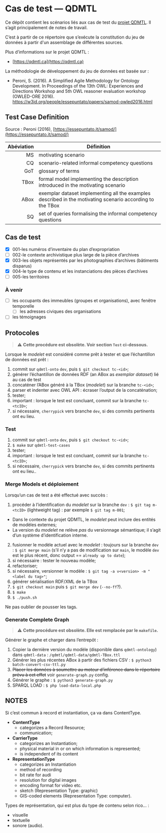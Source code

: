 # Cas de test — QDMTL

Ce dépôt contient les scénarios liés aux cas de test du [projet QDMTL](https://qdmtl.ca). Il s’agit principalement de notes de travail.

C’est à partir de ce répertoire que s’exécute la constitution du jeu de données à partir d'un assemblage de différentes sources.

Plus d’informations sur le projet QDMTL :

- [https://qdmtl.ca](https://qdmtl.ca)

La méthodologie de développement du jeu de données est basée sur :

- Peroni, S. (2016). A Simplified Agile Methodology for Ontology Development. In Proceedings of the 13th OWL: Experiences and Directions Workshop and 5th OWL reasoner evaluation workshop (OWLED-ORE 2016). https://w3id.org/people/essepuntato/papers/samod-owled2016.html

## Test Case Definition

Source : Peroni (2016), [https://essepuntato.it/samod/](https://essepuntato.it/samod/)

| Abéviation | Définition |
|---:|---|
| MS  | motivating scenario |
| CQ  | scenario-related informal competency questions |
| GoT  | glossary of terms |
| TBox  | formal model implementing the description introduced in the motivating scenario |
| ABox  | exemplar dataset implementing all the examples described in the motivating scenario according to the TBox |
| SQ  | set of queries formalising the informal competency questions |

## Cas de test

- [x] 001-les numéros d’inventaire du plan d’expropriation
- [ ] 002-le contexte archivistique plus large de la pièce d’archives
- [x] 003-les objets représentés par les photographies d’archives (bâtiments disparus)
- [x] 004-le type de contenu et les instanciations des pièces d’archives
- [ ] 005-les territoires

### À venir

- [ ] les occupants des immeubles (groupes et organisations), avec fenêtre temporelle
  - [ ] les adresses civiques des organisations
- [ ] les témoignages
<!-- - [ ] inventory number status (certain, uncertain, unreadable, etc.) -->

## Protocoles

> :warning: **Cette procédure est obsolète. Voir section `Test` ci-dessous.**

Lorsque le *modelet* est considéré comme prêt à tester et que l’échantillon de données est prêt :

1. commit sur `qdmtl-onto` `dev`, puis `$ git checkout tc-<id>`;
2. générer l’échantillon de données RDF (an ABox as *exemplar dataset*) lié au cas de test
3. concaténer l’ABox généré à la TBox (*modelet*) sur la branche `tc-<id>`;
4. parser et indenter avec OWL API : écraser l’output de la concaténation;
5. tester;
6. important : lorsque le test est concluant, commit sur la branche `tc-<tcID>`;
7. si nécessaire, `cherrypick` vers branche `dev`, si des commits pertinents ont eu lieu.

### Test

1. commit sur `qdmtl-onto` `dev`, puis `$ git checkout tc-<id>`;
2. `$ make` sur `qdmtl-test-cases`
3. tester;
4. important : lorsque le test est concluant, commit sur la branche `tc-<tcID>`;
5. si nécessaire, `cherrypick` vers branche `dev`, si des commits pertinents ont eu lieu..

### Merge Models et déploiement

Lorsqu’un cas de test a été effectué avec succès :

1. procéder à l’identification du *modelet* sur la branche `dev` : `$ git tag m-<tcID>` (lightweight tag) : par exemple `$ git tag m-001`;
  - Dans le contexte du projet QDMTL, le *modelet* peut inclure des entités de modèles externes;
  - La version du *modelet* ne relève *pas* du versionnage sémantique; il s’agit d’un système d’identification interne.
2. fusionner le modèle actuel avec le *modelet* : toujours sur la branche `dev` : `$ git merge main` (s’il n’y a pas de modification sur `main`, le modèle `dev` est le plus récent, donc output == `already up to date`);
3. si nécessaire : tester le nouveau modèle;
4. refactoriser;
5. si nécessaire, versionner le modèle : `$ git tag -a v<version> -m "<label du tag>"`;
6. générer sérialisation RDF/XML de la TBox
7. `$ git checkout main` puis `$ git merge dev` (`--no-ff`?).
8. `$ make`
9. `$ ./push.sh`

Ne pas oublier de pousser les tags.

### Generate Complete Graph

> :warning: **Cette procédure est obsolète. Elle est remplacée par le `makefile`.**

Générer le graphe et charger dans l’entrepôt :

1. Copier la dernière version du modèle (disponible dans `qdmtl-ontology`) dans `qdmtl-data` : `/qdmtl/qdmtl-data/qdmtl-TBox.ttl`
2. Générer les plus récentes ABox à partir des fichiers CSV : `$ python3 batch-convert-csv-ttl.py`
3. ~~Placer les données à soumettre au moteur d’inférence dans le répertoire prévu à cet effet~~ voir `generate-graph.py` config.
4. Générer le graphe : `$ python3 generate-graph.py`
5. SPARQL LOAD : `$ php load-data-local.php`

## NOTES

Si c’est commun à record et instantiation, ça va dans ContentType.

- **ContentType**
  - categorizes a Record Resource;
  - communication;
- **CarrierType**
  - categorizes an Instantiation;
  - physical material in or on which information is represented;
  - is independent of its content
- **RepresentationType**
  - categorizes an Instantiation
  - method of recording
  - bit rate for audi
  - resolution for digital images
  - encoding format for video etc.
  - sketch (Representation Type: graphic)
  - GIS-coded elements (Representation Type: computer).

Types de représentation, qui est plus du type de contenu selon rico... :

- visuelle
- textuelle
- sonore (audio).